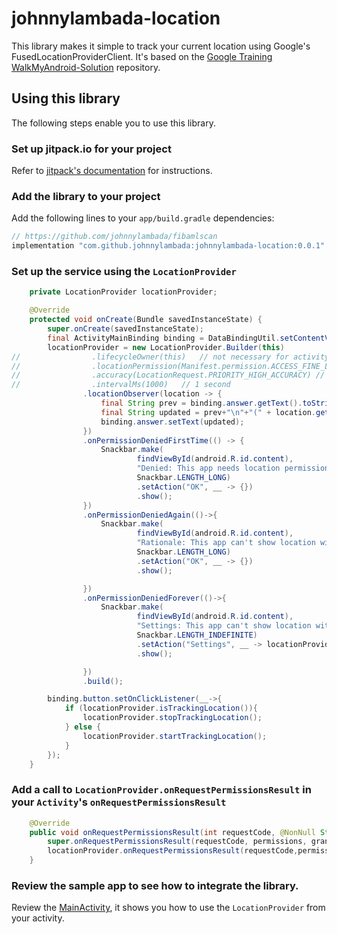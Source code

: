 # johnnylambada-location

This library makes it simple to track your current location using Google's 
FusedLocationProviderClient. It's based on the 
[Google Training WalkMyAndroid-Solution](https://github.com/google-developer-training/android-advanced/tree/master/WalkMyAndroid-Solution) 
repository. 

## Using this library

The following steps enable you to use this library.

### Set up jitpack.io for your project

Refer to [jitpack's documentation](https://jitpack.io/) for instructions.

### Add the library to your project

Add the following lines to your `app/build.gradle` dependencies:

```groovy
// https://github.com/johnnylambada/fibamlscan
implementation "com.github.johnnylambada:johnnylambada-location:0.0.1"
```

### Set up the service using the `LocationProvider`

```java
    private LocationProvider locationProvider;

    @Override
    protected void onCreate(Bundle savedInstanceState) {
        super.onCreate(savedInstanceState);
        final ActivityMainBinding binding = DataBindingUtil.setContentView(this, R.layout.activity_main);
        locationProvider = new LocationProvider.Builder(this)
//                .lifecycleOwner(this)   // not necessary for activity when activity==lifecycleowner
//                .locationPermission(Manifest.permission.ACCESS_FINE_LOCATION) // default FINE
//                .accuracy(LocationRequest.PRIORITY_HIGH_ACCURACY) // default HIGH_ACCURACY
//                .intervalMs(1000)   // 1 second
                .locationObserver(location -> {
                    final String prev = binding.answer.getText().toString();
                    final String updated = prev+"\n"+"(" + location.getLatitude() + ", " + location.getLongitude() + ")";
                    binding.answer.setText(updated);
                })
                .onPermissionDeniedFirstTime(() -> {
                    Snackbar.make(
                            findViewById(android.R.id.content),
                            "Denied: This app needs location permission.",
                            Snackbar.LENGTH_LONG)
                            .setAction("OK", __ -> {})
                            .show();
                })
                .onPermissionDeniedAgain(()->{
                    Snackbar.make(
                            findViewById(android.R.id.content),
                            "Rationale: This app can't show location without permission.",
                            Snackbar.LENGTH_LONG)
                            .setAction("OK", __ -> {})
                            .show();

                })
                .onPermissionDeniedForever(()->{
                    Snackbar.make(
                            findViewById(android.R.id.content),
                            "Settings: This app can't show location without permission. Please update settings.",
                            Snackbar.LENGTH_INDEFINITE)
                            .setAction("Settings", __ -> locationProvider.startAppSettings(BuildConfig.APPLICATION_ID))
                            .show();

                })
                .build();

        binding.button.setOnClickListener(__->{
            if (locationProvider.isTrackingLocation()){
                locationProvider.stopTrackingLocation();
            } else {
                locationProvider.startTrackingLocation();
            }
        });
    }
```

### Add a call to `LocationProvider.onRequestPermissionsResult` in your `Activity`'s `onRequestPermissionsResult`

```java
    @Override
    public void onRequestPermissionsResult(int requestCode, @NonNull String[] permissions, @NonNull int[] grantResults) {
        super.onRequestPermissionsResult(requestCode, permissions, grantResults);
        locationProvider.onRequestPermissionsResult(requestCode,permissions,grantResults);
    }
```

### Review the sample app to see how to integrate the library.

Review the [MainActivity](https://github.com/johnnylambada/johnnylambada-location/blob/master/app/src/main/java/app/MainActivity.java), 
it shows you how to use the `LocationProvider` from your activity.